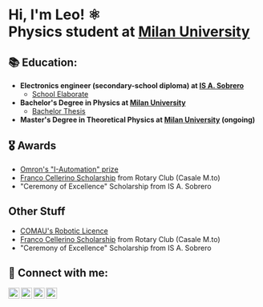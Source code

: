 <h1>Hi, I'm Leo! ⚛️ <br/>Physics student at</a> <a href="https://fisica-lm.cdl.unimi.it/it">Milan University</a>

<h2>📚 Education:</h2>

- <b> Electronics engineer (secondary-school diploma) at [IS A. Sobrero](https://www.sobrero.edu.it) </b>
  - [School Elaborate](https://github.com/joshmadakor1/4chan-Image-Analysis-Middleware-C964)
- <b>Bachelor's Degree in Physics at [Milan University](https://fisica.cdl.unimi.it/it)</b>
  - [Bachelor Thesis](https://github.com/LeoGentilomo/Bachelor-Thesis/blob/main/Thesis.pdf) 
- <b>Master's Degree in Theoretical Physics at [Milan University](https://fisica-lm.cdl.unimi.it/it) (ongoing)</b>

<h2>🎖️ Awards</h2>

- [Omron's "I-Automation" prize](https://www.sobrero.edu.it/lelettronica-vince-il-premio-i-automation)
- [Franco Cellerino Scholarship](https://rotary2032.it/wp-content/uploads/2022/05/Pagine-da-Il-Monferrato_2022_05_03.pdf) from Rotary Club (Casale M.to)
- "Ceremony of Excellence" Scholarship from IS A. Sobrero

<h2> Other Stuff</h2>

- [COMAU's Robotic Licence](https://www.sobrero.edu.it/lelettronica-vince-il-premio-i-automation)
- [Franco Cellerino Scholarship](https://rotary2032.it/wp-content/uploads/2022/05/Pagine-da-Il-Monferrato_2022_05_03.pdf) from Rotary Club (Casale M.to)
- "Ceremony of Excellence" Scholarship from IS A. Sobrero

<h2> 🤳 Connect with me:</h2>

[<img align="left" alt="JoshMadakor | YouTube" width="22px" src="https://cdn.jsdelivr.net/npm/simple-icons@v3/icons/youtube.svg" />][youtube]
[<img align="left" alt="JoshMadakor | Twitter" width="22px" src="https://cdn.jsdelivr.net/npm/simple-icons@v3/icons/twitter.svg" />][twitter]
[<img align="left" alt="JoshMadakor | LinkedIn" width="22px" src="https://cdn.jsdelivr.net/npm/simple-icons@v3/icons/linkedin.svg" />][linkedin]
[<img align="left" alt="JoshMadakor | Instagram" width="22px" src="https://cdn.jsdelivr.net/npm/simple-icons@v3/icons/instagram.svg" />][instagram]

[twitter]: https://twitter.com/joshmadakor
[youtube]: https://www.youtube.com/c/joshmadakor
[instagram]: https://www.instagram.com/joshmadakor/
[linkedin]: https://linkedin.com/in/joshmadakor
<!--
**LeoGentilomo/LeoGentilomo** is a ✨ _special_ ✨ repository because its `README.md` (this file) appears on your GitHub profile.

Here are some ideas to get you started:

- 🔭 I’m currently working on ...
- 🌱 I’m currently learning ...
- 👯 I’m looking to collaborate on ...
- 🤔 I’m looking for help with ...
- 💬 Ask me about ...
- 📫 How to reach me: ...
- 😄 Pronouns: ...
- ⚡ Fun fact: ...
-->
